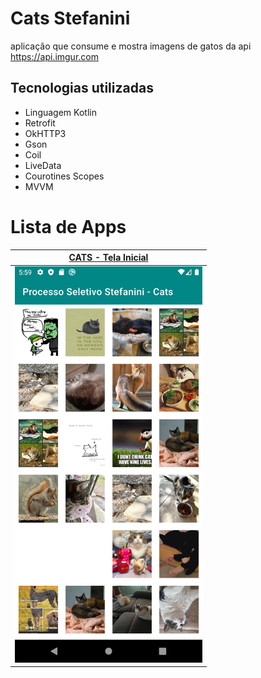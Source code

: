 # Cats Stefanini
aplicação que consume e mostra imagens de gatos da api https://api.imgur.com

## Tecnologias utilizadas
- Linguagem Kotlin 
- Retrofit
- OkHTTP3
- Gson
- Coil
- LiveData
- Courotines Scopes
- MVVM

# Lista de Apps

 | [**CATS - Tela Inicial**](https://github.com/igor1043/KotlinMapboxTeste)      | 
|------------|
|  <img src="https://github.com/igor1043/cats-stefanini/blob/main/screensshots/Screenshot_1645552772.png" width="300"> |
